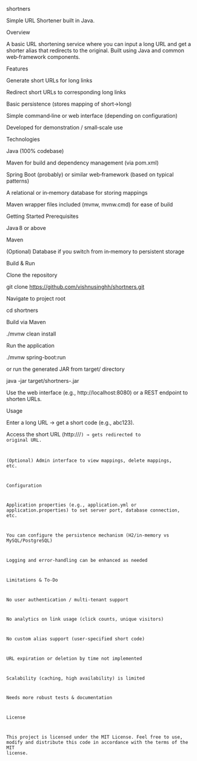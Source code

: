 
shortners

Simple URL Shortener built in Java.

Overview

A basic URL shortening service where you can input a long URL and get a shorter alias that redirects to the original.
Built using Java and common web‑framework components.

Features

Generate short URLs for long links

Redirect short URLs to corresponding long links

Basic persistence (stores mapping of short→long)

Simple command‑line or web interface (depending on configuration)

Developed for demonstration / small‑scale use

Technologies

Java (100% codebase)

Maven for build and dependency management (via pom.xml)

Spring Boot (probably) or similar web‑framework (based on typical patterns)

A relational or in‑memory database for storing mappings

Maven wrapper files included (mvnw, mvnw.cmd) for ease of build

Getting Started
Prerequisites

Java 8 or above

Maven

(Optional) Database if you switch from in‑memory to persistent storage

Build & Run

Clone the repository

git clone https://github.com/vishnusinghh/shortners.git


Navigate to project root

cd shortners


Build via Maven

./mvnw clean install


Run the application

./mvnw spring-boot:run


or run the generated JAR from target/ directory

java -jar target/shortners-<version>.jar


Use the web interface (e.g., http://localhost:8080) or a REST endpoint to shorten URLs.

Usage

Enter a long URL → get a short code (e.g., abc123).

Access the short URL (http://<host>/<code>) → gets redirected to original URL.

(Optional) Admin interface to view mappings, delete mappings, etc.

Configuration

Application properties (e.g., application.yml or application.properties) to set server port, database connection, etc.

You can configure the persistence mechanism (H2/in‑memory vs MySQL/PostgreSQL)

Logging and error‑handling can be enhanced as needed

Limitations & To‑Do

No user authentication / multi‑tenant support

No analytics on link usage (click counts, unique visitors)

No custom alias support (user‑specified short code)

URL expiration or deletion by time not implemented

Scalability (caching, high availability) is limited

Needs more robust tests & documentation

License

This project is licensed under the MIT License.
Feel free to use, modify and distribute this code in accordance with the terms of the MIT license.
